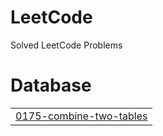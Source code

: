 # LeetCode
Solved LeetCode Problems


# Database
|  |
| ------- |
| [0175-combine-two-tables](https://github.com/S-Azim36/LeetCode/tree/master/0175-combine-two-tables) |